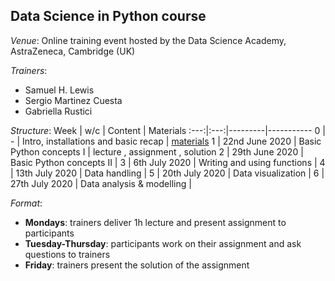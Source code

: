 
## Data Science in Python course

*Venue*: Online training event hosted by the Data Science Academy, AstraZeneca, Cambridge (UK)

*Trainers*:
- Samuel H. Lewis
- Sergio Martinez Cuesta
- Gabriella Rustici

*Structure*:
Week | w/c | Content | Materials
:---:|:---:|---------|-----------
0 | - | Intro, installations and basic recap | [materials](notebooks/week0_materials.ipynb)
1 | 22nd June 2020 | Basic Python concepts I | lecture , assignment , solution
2 | 29th June 2020 | Basic Python concepts II | 
3 | 6th July 2020 | Writing and using functions |
4 | 13th July 2020 | Data handling |
5 | 20th July 2020 | Data visualization | 
6 | 27th July 2020 | Data analysis & modelling | 

*Format*:
- **Mondays**: trainers deliver 1h lecture and present assignment to participants
- **Tuesday-Thursday**: participants work on their assignment and ask questions to trainers
- **Friday**: trainers present the solution of the assignment
